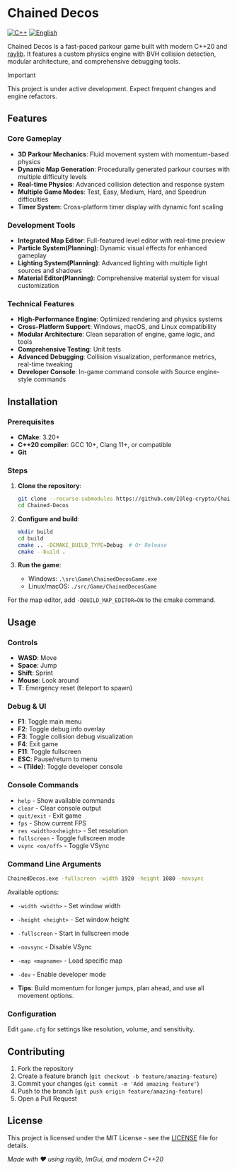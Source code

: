 # Chained Decos

[![C++](https://img.shields.io/badge/language-C%2B%2B20-blue?logo=c%2B%2B&logoColor=white)](https://isocpp.org/) [![English](https://img.shields.io/badge/lang-English-blue?logo=github)](README.md)

Chained Decos is a fast-paced parkour game built with modern C++20 and [raylib](https://www.raylib.com/). It features a custom physics engine with BVH collision detection, modular architecture, and comprehensive debugging tools.

> [!IMPORTANT]
> This project is under active development. Expect frequent changes and engine refactors.

## Features

### Core Gameplay
- **3D Parkour Mechanics**: Fluid movement system with momentum-based physics
- **Dynamic Map Generation**: Procedurally generated parkour courses with multiple difficulty levels
- **Real-time Physics**: Advanced collision detection and response system
- **Multiple Game Modes**: Test, Easy, Medium, Hard, and Speedrun difficulties
- **Timer System**: Cross-platform timer display with dynamic font scaling

### Development Tools
- **Integrated Map Editor**: Full-featured level editor with real-time preview
- **Particle System(Planning)**: Dynamic visual effects for enhanced gameplay
- **Lighting System(Planning)**: Advanced lighting with multiple light sources and shadows
- **Material Editor(Planning)**: Comprehensive material system for visual customization

### Technical Features
- **High-Performance Engine**: Optimized rendering and physics systems
- **Cross-Platform Support**: Windows, macOS, and Linux compatibility
- **Modular Architecture**: Clean separation of engine, game logic, and tools
- **Comprehensive Testing**: Unit tests
- **Advanced Debugging**: Collision visualization, performance metrics, real-time tweaking
- **Developer Console**: In-game command console with Source engine-style commands

## Installation

### Prerequisites
- **CMake**: 3.20+
- **C++20 compiler**: GCC 10+, Clang 11+, or compatible
- **Git**

### Steps
1. **Clone the repository**:
   ```bash
   git clone --recurse-submodules https://github.com/IOleg-crypto/Chained-Decos.git
   cd Chained-Decos
   ```

2. **Configure and build**:
   ```bash
   mkdir build
   cd build
   cmake .. -DCMAKE_BUILD_TYPE=Debug  # Or Release
   cmake --build .
   ```

3. **Run the game**:
   - Windows: `.\src\Game\ChainedDecosGame.exe`
   - Linux/macOS: `./src/Game/ChainedDecosGame`

For the map editor, add `-DBUILD_MAP_EDITOR=ON` to the cmake command.

## Usage

### Controls
- **WASD**: Move
- **Space**: Jump
- **Shift**: Sprint
- **Mouse**: Look around
- **T**: Emergency reset (teleport to spawn)

### Debug & UI
- **F1**: Toggle main menu
- **F2**: Toggle debug info overlay
- **F3**: Toggle collision debug visualization
- **F4**: Exit game
- **F11**: Toggle fullscreen
- **ESC**: Pause/return to menu
- **~ (Tilde)**: Toggle developer console

### Console Commands
- `help` - Show available commands
- `clear` - Clear console output
- `quit/exit` - Exit game
- `fps` - Show current FPS
- `res <width>x<height>` - Set resolution
- `fullscreen` - Toggle fullscreen mode
- `vsync <on/off>` - Toggle VSync

### Command Line Arguments
```bash
ChainedDecos.exe -fullscreen -width 1920 -height 1080 -novsync
```

Available options:
- `-width <width>` - Set window width
- `-height <height>` - Set window height
- `-fullscreen` - Start in fullscreen mode
- `-novsync` - Disable VSync
- `-map <mapname>` - Load specific map
- `-dev` - Enable developer mode

- **Tips**: Build momentum for longer jumps, plan ahead, and use all movement options.

### Configuration
Edit `game.cfg` for settings like resolution, volume, and sensitivity.

## Contributing
1. Fork the repository
2. Create a feature branch (`git checkout -b feature/amazing-feature`)
3. Commit your changes (`git commit -m 'Add amazing feature'`)
4. Push to the branch (`git push origin feature/amazing-feature`)
5. Open a Pull Request

## License
This project is licensed under the MIT License - see the [LICENSE](LICENSE) file for details.

*Made with ❤️ using raylib, ImGui, and modern C++20*
